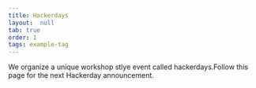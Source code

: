 ```yaml
---
title: Hackerdays
layout:  null
tab: true
order: 1
tags: example-tag
---
```



We organize a unique workshop stlye event called hackerdays.Follow this page for the next Hackerday announcement.
